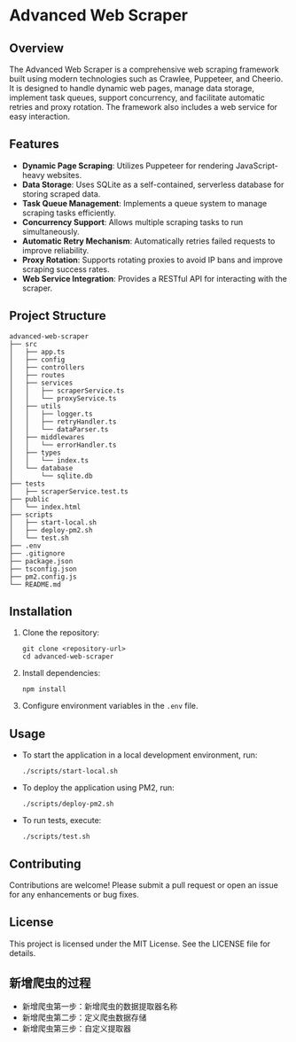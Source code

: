 # Advanced Web Scraper

## Overview
The Advanced Web Scraper is a comprehensive web scraping framework built using modern technologies such as Crawlee, Puppeteer, and Cheerio. It is designed to handle dynamic web pages, manage data storage, implement task queues, support concurrency, and facilitate automatic retries and proxy rotation. The framework also includes a web service for easy interaction.

## Features
- **Dynamic Page Scraping**: Utilizes Puppeteer for rendering JavaScript-heavy websites.
- **Data Storage**: Uses SQLite as a self-contained, serverless database for storing scraped data.
- **Task Queue Management**: Implements a queue system to manage scraping tasks efficiently.
- **Concurrency Support**: Allows multiple scraping tasks to run simultaneously.
- **Automatic Retry Mechanism**: Automatically retries failed requests to improve reliability.
- **Proxy Rotation**: Supports rotating proxies to avoid IP bans and improve scraping success rates.
- **Web Service Integration**: Provides a RESTful API for interacting with the scraper.

## Project Structure
```
advanced-web-scraper
├── src
│   ├── app.ts
│   ├── config
│   ├── controllers
│   ├── routes
│   ├── services
│   │   ├── scraperService.ts
│   │   └── proxyService.ts
│   ├── utils
│   │   ├── logger.ts
│   │   ├── retryHandler.ts
│   │   └── dataParser.ts
│   ├── middlewares
│   │   └── errorHandler.ts
│   ├── types
│   │   └── index.ts
│   └── database
│       └── sqlite.db
├── tests
│   ├── scraperService.test.ts
├── public
│   └── index.html
├── scripts
│   ├── start-local.sh
│   ├── deploy-pm2.sh
│   └── test.sh
├── .env
├── .gitignore
├── package.json
├── tsconfig.json
├── pm2.config.js
└── README.md
```

## Installation
1. Clone the repository:
   ```
   git clone <repository-url>
   cd advanced-web-scraper
   ```
2. Install dependencies:
   ```
   npm install
   ```
3. Configure environment variables in the `.env` file.

## Usage
- To start the application in a local development environment, run:
  ```
  ./scripts/start-local.sh
  ```
- To deploy the application using PM2, run:
  ```
  ./scripts/deploy-pm2.sh
  ```
- To run tests, execute:
  ```
  ./scripts/test.sh
  ```

## Contributing
Contributions are welcome! Please submit a pull request or open an issue for any enhancements or bug fixes.

## License
This project is licensed under the MIT License. See the LICENSE file for details.


## 新增爬虫的过程
- 新增爬虫第一步：新增爬虫的数据提取器名称
- 新增爬虫第二步：定义爬虫数据存储
- 新增爬虫第三步：自定义提取器